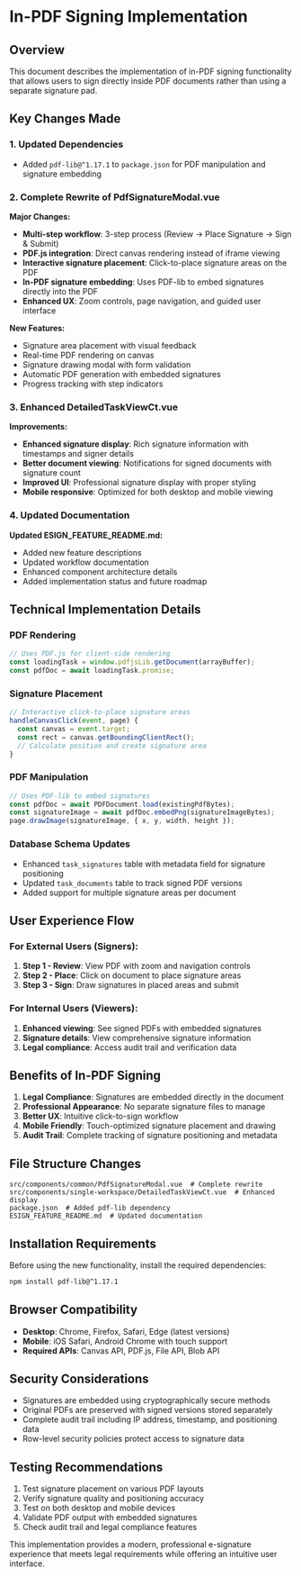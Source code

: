 # In-PDF Signing Implementation

## Overview

This document describes the implementation of in-PDF signing functionality that allows users to sign directly inside PDF documents rather than using a separate signature pad.

## Key Changes Made

### 1. Updated Dependencies

- Added `pdf-lib@^1.17.1` to `package.json` for PDF manipulation and signature embedding

### 2. Complete Rewrite of PdfSignatureModal.vue

**Major Changes:**
- **Multi-step workflow**: 3-step process (Review → Place Signature → Sign & Submit)
- **PDF.js integration**: Direct canvas rendering instead of iframe viewing
- **Interactive signature placement**: Click-to-place signature areas on the PDF
- **In-PDF signature embedding**: Uses PDF-lib to embed signatures directly into the PDF
- **Enhanced UX**: Zoom controls, page navigation, and guided user interface

**New Features:**
- Signature area placement with visual feedback
- Real-time PDF rendering on canvas
- Signature drawing modal with form validation
- Automatic PDF generation with embedded signatures
- Progress tracking with step indicators

### 3. Enhanced DetailedTaskViewCt.vue

**Improvements:**
- **Enhanced signature display**: Rich signature information with timestamps and signer details
- **Better document viewing**: Notifications for signed documents with signature count
- **Improved UI**: Professional signature display with proper styling
- **Mobile responsive**: Optimized for both desktop and mobile viewing

### 4. Updated Documentation

**Updated ESIGN_FEATURE_README.md:**
- Added new feature descriptions
- Updated workflow documentation
- Enhanced component architecture details
- Added implementation status and future roadmap

## Technical Implementation Details

### PDF Rendering
```javascript
// Uses PDF.js for client-side rendering
const loadingTask = window.pdfjsLib.getDocument(arrayBuffer);
const pdfDoc = await loadingTask.promise;
```

### Signature Placement
```javascript
// Interactive click-to-place signature areas
handleCanvasClick(event, page) {
  const canvas = event.target;
  const rect = canvas.getBoundingClientRect();
  // Calculate position and create signature area
}
```

### PDF Manipulation
```javascript
// Uses PDF-lib to embed signatures
const pdfDoc = await PDFDocument.load(existingPdfBytes);
const signatureImage = await pdfDoc.embedPng(signatureImageBytes);
page.drawImage(signatureImage, { x, y, width, height });
```

### Database Schema Updates
- Enhanced `task_signatures` table with metadata field for signature positioning
- Updated `task_documents` table to track signed PDF versions
- Added support for multiple signature areas per document

## User Experience Flow

### For External Users (Signers):
1. **Step 1 - Review**: View PDF with zoom and navigation controls
2. **Step 2 - Place**: Click on document to place signature areas
3. **Step 3 - Sign**: Draw signatures in placed areas and submit

### For Internal Users (Viewers):
1. **Enhanced viewing**: See signed PDFs with embedded signatures
2. **Signature details**: View comprehensive signature information
3. **Legal compliance**: Access audit trail and verification data

## Benefits of In-PDF Signing

1. **Legal Compliance**: Signatures are embedded directly in the document
2. **Professional Appearance**: No separate signature files to manage
3. **Better UX**: Intuitive click-to-sign workflow
4. **Mobile Friendly**: Touch-optimized signature placement and drawing
5. **Audit Trail**: Complete tracking of signature positioning and metadata

## File Structure Changes

```
src/components/common/PdfSignatureModal.vue  # Complete rewrite
src/components/single-workspace/DetailedTaskViewCt.vue  # Enhanced display
package.json  # Added pdf-lib dependency
ESIGN_FEATURE_README.md  # Updated documentation
```

## Installation Requirements

Before using the new functionality, install the required dependencies:

```bash
npm install pdf-lib@^1.17.1
```

## Browser Compatibility

- **Desktop**: Chrome, Firefox, Safari, Edge (latest versions)
- **Mobile**: iOS Safari, Android Chrome with touch support
- **Required APIs**: Canvas API, PDF.js, File API, Blob API

## Security Considerations

- Signatures are embedded using cryptographically secure methods
- Original PDFs are preserved with signed versions stored separately
- Complete audit trail including IP address, timestamp, and positioning data
- Row-level security policies protect access to signature data

## Testing Recommendations

1. Test signature placement on various PDF layouts
2. Verify signature quality and positioning accuracy
3. Test on both desktop and mobile devices
4. Validate PDF output with embedded signatures
5. Check audit trail and legal compliance features

This implementation provides a modern, professional e-signature experience that meets legal requirements while offering an intuitive user interface. 